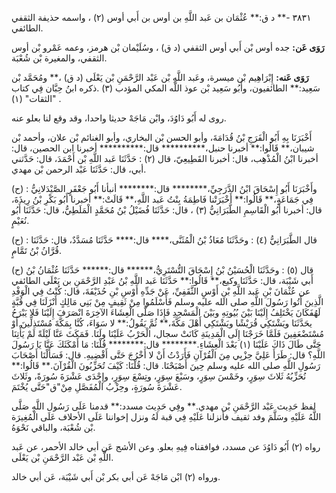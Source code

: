 ٣٨٣١ -** د ق:** عُثْمَان بن عَبد اللَّهِ بن أوس بن أَبي أوس (٢) ، واسمه حذيفة الثقفي الطائفي.

**رَوَى عَن:** جده أوس بْن أَبي أوس الثقفي (د ق) ، وسُلَيْمان بْن هرمز، وعمه عَمْرو بْن أوس الثقفي، والمغيرة بْن شُعْبَة.

**رَوَى عَنه:** إِبْرَاهِيم بْن ميسرة، وعَبد اللَّهِ بْن عَبْد الرَّحْمَنِ بْن يَعْلَى (د ق) ،** ومُحَمَّد بْن سَعِيد:** الطائفيون، وأَبُو سَعِيد بْن عوذ اللَّه المكي المؤدب (٣) .ذكره ابنُ حِبَّان فِي كتاب "الثقات" (١) .

روى له أَبُو دَاوُدَ، وابْن مَاجَهْ حديثا واحدا، وقد وقع لنا بعلو عنه.

أَخْبَرَنَا بِهِ أَبُو الْفَرَجِ بْنُ قُدَامَةَ، وأبو الحسن بْن البخاري، وأبو الغنائم بْن علان، وأحمد بْن شيبان،** قَالُوا:** أخبرنا حنبل،********** قال:********** أخبرنا ابن الحصين، قال: أخبرنا ابْنُ الْمُذْهِب، قال: أخبرنا القَطِيعِيّ، قال (٢) : حَدَّثَنَا عَبد اللَّهِ بْن أَحْمَدَ، قال: حَدَّثني أبي، قال: حَدَّثَنَا عَبْد الرحمن بْن مهدي.

(ح) : وأَخْبَرَنَا أَبُو إِسْحَاقَ ابْنُ الدَّرَجِيِّ،******** قال:******** أنبأنا أَبُو جَعْفَرٍ الصَّيْدَلانِيُّ فِي جَمَاعَةٍ،** قَالُوا:** أَخْبَرَتْنا فَاطِمَةُ بِنْتُ عَبد اللَّهِ،** قَالَتْ:** أخبرنا أَبُو بَكْرِ بْنُ رِيذَةَ، قال: أخبرنا أَبُو الْقَاسِمِ الطَّبَرَانِيُّ (٣) ، قال: حَدَّثَنَا فُضَيْلُ بْنُ مُحَمَّدٍ الْمَلَطِيُّ، قال: حَدَّثَنَا أَبُو نُعَيْمٍ.

(ح) : قال الطَّبَرَانِيُّ (٤) : وحَدَّثَنَا مُعَاذُ بْنُ الْمُثَنَّى،**** قال:**** حَدَّثَنَا مُسَدَّدٌ، قال: حَدَّثَنَا قُرَّانُ بْنُ تَمَّامٍ.

(ح) قال (٥) : وحَدَّثَنَا الْحُسَيْنُ بْنُ إِسْحَاقَ التُّسْتَرِيُّ،****** قال:****** حَدَّثَنَا عُثْمَانُ بْنُ أَبي شَيْبَة، قال: حَدَّثَنَا وكيع،** قَالُوا:** حَدَّثَنَا عَبد اللَّهِ بْنُ عَبْدِ الرَّحْمَنِ بن يَعْلَى الطائفي عن عُثْمَانَ بْنِ عَبد اللَّهِ بْنِ أَوْسٍ الثَّقَفِيِّ، عَنْ جَدِّهِ أَوْسِ بْنِ حُذَيْفَةَ، قال: كُنْتُ فِي الْوَفْدِ الَّذِينَ أَتُوا رَسُولَ اللَّهِ صلى الله عليه وسلم فَأَسْلَمُوا مِنْ ثَقِيفٍ مِنْ بَنِي مَالِكٍ أَنْزَلَنَا فِي قُبَّةٍ لَهُفَكَانَ يَخْتَلِفُ إِلَيْنَا بَيْنَ بُيُوتِهِ وبَيْنَ الْمَسْجِدِ فَإِذَا صَلَّى الْعِشَاءَ الآخِرَةَ انْصَرَفَ إِلَيْنَا فَلا يَبْرَحُ يحَدَّثَنَا ويَشْتَكِي قُرَيْشًا ويَشْتَكِي أَهْلَ مَكَّةَ،** ثُمَّ يَقُولُ:** لا سَوَاءَ، كُنَّا بِمَكَّةَ مُسْتَذِلِّينَ أَوْ مُسْتَضْعَفِينَ فَلَمَّا خَرَجْنَا إِلَى الْمَدِينَةِ كَانَتْ سجال، الْحَرْبُ عَلَيْنَا ولَنَا. فَمَكَثَ عَنَّا لَيْلَةً لَمْ يَأْتِنَا حَتَّى طَالَ ذَاكَ عَلَيْنَا (١) بَعْدَ الْعِشَاءِ.******** قال:******** قُلْنَا: مَا أَمْكَثَكَ عَنَّا يَا رَسُولَ اللَّهِ؟ قال: طَرَأَ عَلِيَّ حِزْبِي مِنَ الْقُرْآنِ فَأَرَدْتُ أَنْ لا أَخْرُجَ حَتَّى أَقْضِيهِ. قال: فَسَأَلْنَا أَصْحَابَ رَسُولِ اللَّهِ صلى الله عليه وسلم حِينَ أَصْبَحْنَا. قال: قُلْنَا: كَيْفَ تُحَزِّبُونَ الْقُرْآنَ.** قَالُوا:** نُحَزِّبُهُ ثَلاثَ سِوَرٍ، وخَمْسَ سِوَرٍ، وسَبْعَ سِوَرٍ، وتِسْعَ سِوَرٍ، وإِحْدَى عَشْرَةَ سُورَةً، وثَلاثَ عَشْرَةَ سُورَةٍ، وحِزْبُ الْمُفَصَّلِ مِنْ"ق"حَتَّى يُخْتَمَ.

لفظ حَدِيث عَبْد الرَّحْمَنِ بْن مهدي.** وفِي حَدِيث مسدد:** قدمنا عَلَى رَسُول اللَّهِ صَلَّى اللَّهُ عَلَيْهِ وسَلَّمَ وفد ثقيف فأنزلنا عَلَيْهِ فِي قبة لَهُ ونزل إخواننا عَلَى الأحلاف عَلَى الْمُغِيرَة بْن شُعْبَة، والباقي نَحْوَهُ.

رواه (٢) أَبُو دَاوُدَ عن مسدد، فوافقناه فِيهِ بعلو. وعن الأشج عَن أبي خالد الأحمر، عن عَبد اللَّهِ بْن عَبْد الرَّحْمَنِ بْن يَعْلَى.

ورواه (٢) ابْن مَاجَهْ عَن أبي بكر بْن أَبي شَيْبَة، عَن أبي خالد.